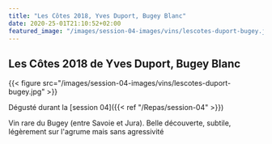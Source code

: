 ```yaml
---
title: "Les Côtes 2018, Yves Duport, Bugey Blanc"
date: 2020-25-01T21:10:52+02:00
featured_image: "/images/session-04-images/vins/lescotes-duport-bugey.jpg"
---
```


Les Côtes 2018 de Yves Duport, Bugey Blanc
---------------------------

{{< figure src="/images/session-04-images/vins/lescotes-duport-bugey.jpg" >}}

Dégusté durant la [session 04]({{< ref "/Repas/session-04" >}})

Vin rare du Bugey (entre Savoie et Jura). Belle découverte, subtile, légèrement sur l'agrume mais sans agressivité
